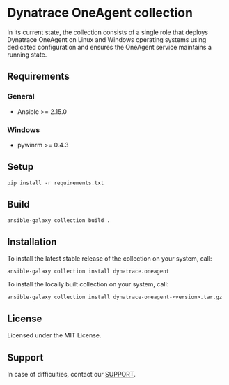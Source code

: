 # Dynatrace OneAgent collection
In its current state, the collection consists of a single role that deploys Dynatrace OneAgent on Linux and Windows operating systems using dedicated configuration and ensures the OneAgent service maintains a running state.

## Requirements
### General
* Ansible >= 2.15.0
### Windows
* pywinrm >= 0.4.3

## Setup
`pip install -r requirements.txt`

## Build
`ansible-galaxy collection build .`

## Installation
To install the latest stable release of the collection on your system, call:

`ansible-galaxy collection install dynatrace.oneagent`

To install the locally built collection on your system, call:

`ansible-galaxy collection install dynatrace-oneagent-<version>.tar.gz`

## License
Licensed under the MIT License.

## Support
In case of difficulties, contact our [SUPPORT].

[SUPPORT]: https://www.dynatrace.com/support/contact-support/
